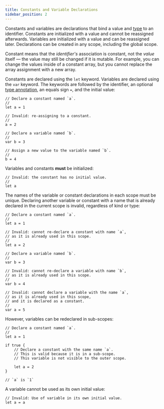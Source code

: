 ```yaml
---
title: Constants and Variable Declarations
sidebar_position: 2
---
```


Constants and variables are declarations that bind a value and [type] to an identifier. Constants are initialized with a value and cannot be reassigned afterwards. Variables are initialized with a value and can be reassigned later. Declarations can be created in any scope, including the global scope.

Constant means that the _identifier's_ association is constant, not the _value_ itself — the value may still be changed if it is mutable.  For example, you can change the values inside of a constant array, but you cannot replace the array assignment with a new array.

Constants are declared using the `let` keyword. Variables are declared using the `var` keyword. The keywords are followed by the identifier, an optional [type annotation], an equals sign `=`, and the initial value:

```cadence
// Declare a constant named `a`.
//
let a = 1

// Invalid: re-assigning to a constant.
//
a = 2

// Declare a variable named `b`.
//
var b = 3

// Assign a new value to the variable named `b`.
//
b = 4
```

Variables and constants **must** be initialized:

```cadence
// Invalid: the constant has no initial value.
//
let a
```

The names of the variable or constant declarations in each scope must be unique. Declaring another variable or constant with a name that is already declared in the current scope is invalid, regardless of kind or type:

```cadence
// Declare a constant named `a`.
//
let a = 1

// Invalid: cannot re-declare a constant with name `a`,
// as it is already used in this scope.
//
let a = 2

// Declare a variable named `b`.
//
var b = 3

// Invalid: cannot re-declare a variable with name `b`,
// as it is already used in this scope.
//
var b = 4

// Invalid: cannot declare a variable with the name `a`,
// as it is already used in this scope,
// and it is declared as a constant.
//
var a = 5
```

However, variables can be redeclared in sub-scopes:

```cadence
// Declare a constant named `a`.
//
let a = 1

if true {
    // Declare a constant with the same name `a`.
    // This is valid because it is in a sub-scope.
    // This variable is not visible to the outer scope.

    let a = 2
}

// `a` is `1`
```

A variable cannot be used as its own initial value:

```cadence
// Invalid: Use of variable in its own initial value.
let a = a
```

<!-- Relative links. Will not render on the page -->

[type]: ./types-and-type-system/type-safety.md
[type annotation]: ./types-and-type-system/type-annotations.md